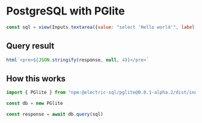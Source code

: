 # PostgreSQL with PGlite

```js echo
const sql = view(Inputs.textarea({value: "select 'Hello world'", label: "SQL"}))
```
## Query result
```js
html`<pre>${JSON.stringify(response, null, 4)}</pre>`
```
## How this works
```js echo
import { PGlite } from "npm:@electric-sql/pglite@0.0.1-alpha.2/dist/index.min.js";
```
```js echo
const db = new PGlite
```
```js echo
const response = await db.query(sql)
```
